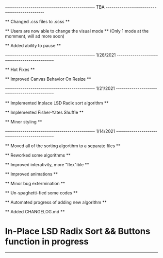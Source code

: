 ---------------------------------------------- TBA ----------------------------------------------

** Changed .css files to .scss **

** Users are now able to change the visual mode ** (Only 1 mode at the momment, will ad more soon)

** Added ability to pause **

---------------------------------------------- 1/28/2021 ----------------------------------------------

** Hot Fixes **

** Improved Canvas Behavior On Resize **

---------------------------------------------- 1/21/2021 ----------------------------------------------

** Implemented Inplace LSD Radix sort algorithm **

** Implemented Fisher-Yates Shuffle **

** Minor styling **

---------------------------------------------- 1/14/2021 ----------------------------------------------

** Moved all of the sorting algortihm to a separate files **

** Reworked some algorithms **
 
** Improved interativity, more "flex"ible **

** Improved animations **

** Minor bug extermination **

** Un-spaghetti-fied some codes **

** Automated progress of adding new algorithm **

** Added CHANGELOG.md **

# In-Place LSD Radix Sort && Buttons function in progress

--------------------------------------------------------------------------------------------------------